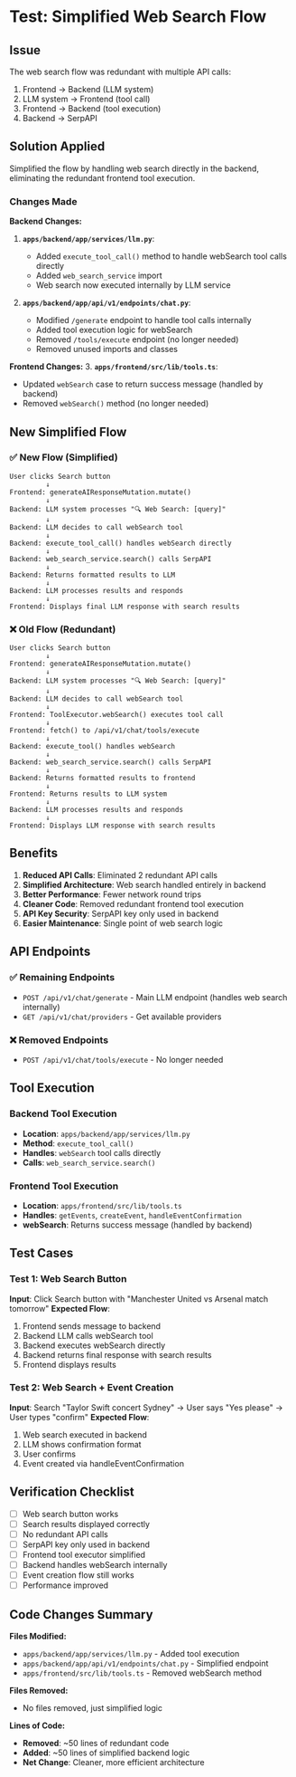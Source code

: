 # Test: Simplified Web Search Flow

## Issue

The web search flow was redundant with multiple API calls:

1. Frontend → Backend (LLM system)
2. LLM system → Frontend (tool call)
3. Frontend → Backend (tool execution)
4. Backend → SerpAPI

## Solution Applied

Simplified the flow by handling web search directly in the backend, eliminating the redundant frontend tool execution.

### Changes Made

**Backend Changes:**

1. **`apps/backend/app/services/llm.py`**:

   - Added `execute_tool_call()` method to handle webSearch tool calls directly
   - Added `web_search_service` import
   - Web search now executed internally by LLM service

2. **`apps/backend/app/api/v1/endpoints/chat.py`**:
   - Modified `/generate` endpoint to handle tool calls internally
   - Added tool execution logic for webSearch
   - Removed `/tools/execute` endpoint (no longer needed)
   - Removed unused imports and classes

**Frontend Changes:** 3. **`apps/frontend/src/lib/tools.ts`**:

- Updated `webSearch` case to return success message (handled by backend)
- Removed `webSearch()` method (no longer needed)

## New Simplified Flow

### ✅ New Flow (Simplified)

```
User clicks Search button
         ↓
Frontend: generateAIResponseMutation.mutate()
         ↓
Backend: LLM system processes "🔍 Web Search: [query]"
         ↓
Backend: LLM decides to call webSearch tool
         ↓
Backend: execute_tool_call() handles webSearch directly
         ↓
Backend: web_search_service.search() calls SerpAPI
         ↓
Backend: Returns formatted results to LLM
         ↓
Backend: LLM processes results and responds
         ↓
Frontend: Displays final LLM response with search results
```

### ❌ Old Flow (Redundant)

```
User clicks Search button
         ↓
Frontend: generateAIResponseMutation.mutate()
         ↓
Backend: LLM system processes "🔍 Web Search: [query]"
         ↓
Backend: LLM decides to call webSearch tool
         ↓
Frontend: ToolExecutor.webSearch() executes tool call
         ↓
Frontend: fetch() to /api/v1/chat/tools/execute
         ↓
Backend: execute_tool() handles webSearch
         ↓
Backend: web_search_service.search() calls SerpAPI
         ↓
Backend: Returns formatted results to frontend
         ↓
Frontend: Returns results to LLM system
         ↓
Backend: LLM processes results and responds
         ↓
Frontend: Displays LLM response with search results
```

## Benefits

1. **Reduced API Calls**: Eliminated 2 redundant API calls
2. **Simplified Architecture**: Web search handled entirely in backend
3. **Better Performance**: Fewer network round trips
4. **Cleaner Code**: Removed redundant frontend tool execution
5. **API Key Security**: SerpAPI key only used in backend
6. **Easier Maintenance**: Single point of web search logic

## API Endpoints

### ✅ Remaining Endpoints

- `POST /api/v1/chat/generate` - Main LLM endpoint (handles web search internally)
- `GET /api/v1/chat/providers` - Get available providers

### ❌ Removed Endpoints

- `POST /api/v1/chat/tools/execute` - No longer needed

## Tool Execution

### Backend Tool Execution

- **Location**: `apps/backend/app/services/llm.py`
- **Method**: `execute_tool_call()`
- **Handles**: `webSearch` tool calls directly
- **Calls**: `web_search_service.search()`

### Frontend Tool Execution

- **Location**: `apps/frontend/src/lib/tools.ts`
- **Handles**: `getEvents`, `createEvent`, `handleEventConfirmation`
- **webSearch**: Returns success message (handled by backend)

## Test Cases

### Test 1: Web Search Button

**Input**: Click Search button with "Manchester United vs Arsenal match tomorrow"
**Expected Flow**:

1. Frontend sends message to backend
2. Backend LLM calls webSearch tool
3. Backend executes webSearch directly
4. Backend returns final response with search results
5. Frontend displays results

### Test 2: Web Search + Event Creation

**Input**: Search "Taylor Swift concert Sydney" → User says "Yes please" → User types "confirm"
**Expected Flow**:

1. Web search executed in backend
2. LLM shows confirmation format
3. User confirms
4. Event created via handleEventConfirmation

## Verification Checklist

- [ ] Web search button works
- [ ] Search results displayed correctly
- [ ] No redundant API calls
- [ ] SerpAPI key only used in backend
- [ ] Frontend tool executor simplified
- [ ] Backend handles webSearch internally
- [ ] Event creation flow still works
- [ ] Performance improved

## Code Changes Summary

**Files Modified:**

- `apps/backend/app/services/llm.py` - Added tool execution
- `apps/backend/app/api/v1/endpoints/chat.py` - Simplified endpoint
- `apps/frontend/src/lib/tools.ts` - Removed webSearch method

**Files Removed:**

- No files removed, just simplified logic

**Lines of Code:**

- **Removed**: ~50 lines of redundant code
- **Added**: ~50 lines of simplified backend logic
- **Net Change**: Cleaner, more efficient architecture

